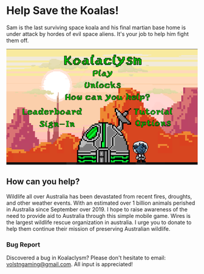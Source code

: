 # Help Save the Koalas!
Sam is the last surviving space koala and his final martian base home is under attack by hordes of evil space aliens. It's your job to help him fight them off. 

![menu image](https://github.com/Volstn/Koalaclysm/blob/master/images/menuFInal.PNG)

## How can you help?
Wildlife all over Australia has been devastated from recent fires, droughts, and other weather events. With an estimated over 1 billion animals perished in Australia since September over 2019. I hope to raise awareness of the need to provide aid to Australia through this simple mobile game. Wires is the largest wildlife rescue organization in australia. I urge you to donate to help them continue their mission of preserving Australian wildlife.


### Bug Report
Discovered a bug in Koalaclysm? Please don't hesitate to email: volstngaming@gmail.com. All input is appreciated!
